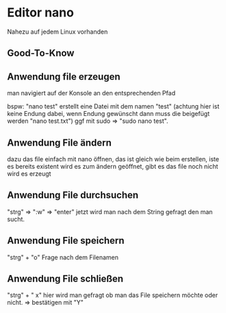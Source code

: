 # Editor nano

Nahezu auf jedem Linux vorhanden

## Good-To-Know


## Anwendung file erzeugen
man navigiert auf der Konsole an den entsprechenden Pfad


bspw: "nano test" erstellt eine Datei mit dem namen "test" (achtung hier ist keine Endung dabei, wenn Endung gewünscht dann muss die beigefügt werden "nano test.txt")
ggf mit sudo => "sudo nano test". 


## Anwendung File ändern
dazu das file einfach mit nano öffnen, das ist gleich wie beim erstellen, iste es bereits existent wird es zum ändern geöffnet, gibt es das file noch nicht wird es erzeugt


## Anwendung File durchsuchen
"strg" => ":w" => "enter"
jetzt wird man nach dem String gefragt den man sucht.

## Anwendung File speichern
"strg" + "o"
Frage nach dem Filenamen

## Anwendung File schließen
"strg" + " x"
hier wird man gefragt ob man das File speichern möchte oder nicht. => bestätigen mit "Y"